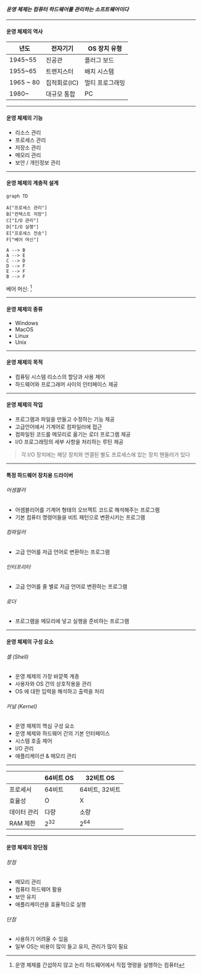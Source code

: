 
#### _운영 체제는 컴퓨터 하드웨어를 관리하는 소프트웨어이다_

-------------------------------------------------------------------
#### 운영 체제의 역사

| 년도        | 전자기기     | OS 장치 유형 |
| --------- | -------- | -------- |
| 1945~55   | 진공관      | 플러그 보드   |
| 1955~65   | 트랜지스터    | 배치 시스템   |
| 1965 ~ 80 | 집적회로(IC) | 멀티 프로그래밍 |
| 1980~     | 대규모 통합   | PC       |

-------------------------------------------------------------------
#### 운영 체제의 기능

- 리소스 관리
- 프로세스 관리
- 저장소 관리
- 메모리 관리
- 보안 / 개인정보 관리

-------------------------------------------------------------------
#### 운영 체제의 계층적 설계

```mermaid
graph TD

A["프로세스 관리"]
B["컨텍스트 저장"]
C["I/O 관리"]
D["I/O 실행"]
E["프로세스 전송"]
F["베어 머신"]

A --> B
A --> E
C --> D
D --> F
E --> F
B --> F
```
베어 머신: [^baremachine]

-------------------------------------------------------------------
#### 운영 체제의 종류

- Windows
- MacOS
- Linux
- Unix

-------------------------------------------------------------------
#### 운영 체제의 목적

- 컴퓨팅 시스템 리소스의 할당과 사용 제어
- 하드웨어와 프로그래머 사이의 인터페이스 제공

-------------------------------------------------------------------
#### 운영 체제의 작업

- 프로그램과 파일을 만들고 수정하는 기능 제공
- 고급언어에서 기계어로 컴파일러에 접근
- 컴파일된 코드를 메모리로 옮기는 로더 프로그램 제공
- I/O 프로그래밍의 세부 사항을 처리하는 루틴 제공


> 각 I/O 장치에는 해당 장치와 연결된 별도 프로세스에 있는 장치 핸들러가 있다

-------------------------------------------------------------------
#### 특정 하드웨어 장치용 드라이버

###### 어셈블러
- 어셈블리어를 기계어 형태의 오브젝트 코드로 해석해주는 프로그램
- 기본 컴퓨터 명령어들을 비트 패턴으로 변환시키는 프로그램
###### 컴파일러
- 고급 언어를 저급 언어로 변환하는 프로그램
###### 인터프리터
- 고급 언어를 줄 별로 저급 언어로 변환하는 프로그램
###### 로더
- 프로그램을 메모리에 넣고 실행을 준비하는 프로그램

------------
#### 운영 체제의 구성 요소

###### 셸 (Shell)
- 운영 체제의 가장 바깥쪽 계층
- 사용자와 OS 간의 상호작용을 관리
- OS 에 대한 입력을 해석하고 출력을 처리

###### 커널 (Kernel)
- 운영 체제의 핵심 구성 요소
- 운영 체제와 하드웨어 간의 기본 인터페이스
- 시스템 호출 제어
- I/O 관리
- 애플리케이션 & 메모리 관리

--------
| | 64비트 OS | 32비트 OS |
| -- | -- | -- |
| 프로세서 | 64비트 | 64비트, 32비트 |
| 효율성 | O | X |
| 데이터 관리 | 다량 | 소량 |
| RAM 제한 | $2^{32}$ | $2^{64}$ |

----

#### 운영 체제의 장단점

###### 장점
- 메모리 관리
- 컴퓨터 하드웨어 활용
- 보안 유지
- 애플리케이션을 효율적으로 실행

###### 단점
- 사용하기 어려울 수 있음
- 일부 OS는 비용이 많이 들고 유지, 관리가 많이 필요

[^baremachine]: 운영 체제를 간섭하지 않고 논리 하드웨어에서 직접 명령을 실행하는 컴퓨터
